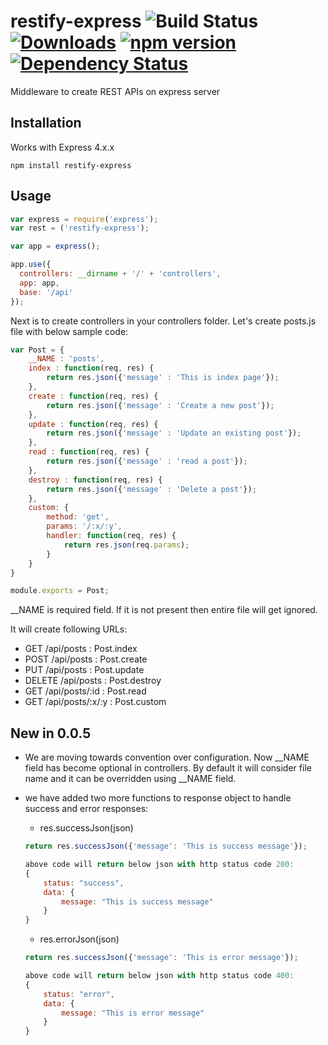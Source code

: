 # restify-express ![Build Status](https://travis-ci.org/thisrashid/restify-express.svg?branch=master) [![Downloads](http://img.shields.io/npm/dm/restify-express.svg)](https://www.npmjs.com/package/restify-express) [![npm version](https://badge.fury.io/js/restify-express.svg)](https://travis-ci.org/thisrashid/restify-express) [![Dependency Status](https://david-dm.org/thisrashid/restify-express/status.svg)](https://david-dm.org/thisrashid/restify-express)

Middleware to create REST APIs on express server

## Installation

  Works with Express 4.x.x

    npm install restify-express
    
    
## Usage
```javascript
var express = require('express');
var rest = ('restify-express');

var app = express();

app.use({
  controllers: __dirname + '/' + 'controllers',
  app: app,
  base: '/api'
});
```

Next is to create controllers in your controllers folder. Let's create posts.js file with below sample code:

```javascript
var Post = {
    __NAME : 'posts',
    index : function(req, res) {
        return res.json({'message' : 'This is index page'});
    },
    create : function(req, res) {
        return res.json({'message' : 'Create a new post'});
    },
    update : function(req, res) {
        return res.json({'message' : 'Update an existing post'});
    },
    read : function(req, res) {
        return res.json({'message' : 'read a post'});
    },
    destroy : function(req, res) {
        return res.json({'message' : 'Delete a post'});
    },
    custom: {
        method: 'get',
        params: '/:x/:y',
        handler: function(req, res) {
            return res.json(req.params);
        }
    }
}

module.exports = Post;
```
__NAME is required field. If it is not present then entire file will get ignored.

It will create following URLs:

  * GET /api/posts : Post.index
  * POST /api/posts : Post.create
  * PUT /api/posts : Post.update
  * DELETE /api/posts : Post.destroy
  * GET /api/posts/:id : Post.read
  * GET /api/posts/:x/:y : Post.custom

## New in 0.0.5

  * We are moving towards convention over configuration. Now __NAME field has become optional in controllers. By default it will consider file name and it can be overridden using __NAME field.

  * we have added two more functions to response object to handle success and error responses:
    * res.successJson(json)
    ```javascript
    return res.successJson({'message': 'This is success message'});

    above code will return below json with http status code 200:
    {
        status: "success",
        data: {
            message: "This is success message"
        }
    }
    ```

    * res.errorJson(json)
    ```javascript
    return res.successJson({'message': 'This is error message'});

    above code will return below json with http status code 400:
    {
        status: "error",
        data: {
            message: "This is error message"
        }
    }
    ```
